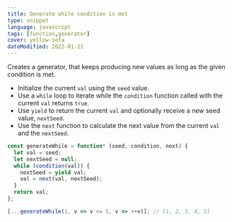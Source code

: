 ```yaml
---
title: Generate while condition is met
type: snippet
language: javascript
tags: [function,generator]
cover: yellow-sofa
dateModified: 2022-01-21
---
```


Creates a generator, that keeps producing new values as long as the given condition is met.

- Initialize the current `val` using the `seed` value.
- Use a `while` loop to iterate while the `condition` function called with the current `val` returns `true`.
- Use `yield` to return the current `val` and optionally receive a new seed value, `nextSeed`.
- Use the `next` function to calculate the next value from the current `val` and the `nextSeed`.

```js
const generateWhile = function* (seed, condition, next) {
  let val = seed;
  let nextSeed = null;
  while (condition(val)) {
    nextSeed = yield val;
    val = next(val, nextSeed);
  }
  return val;
};
```

```js
[...generateWhile(1, v => v <= 5, v => ++v)]; // [1, 2, 3, 4, 5]
```
